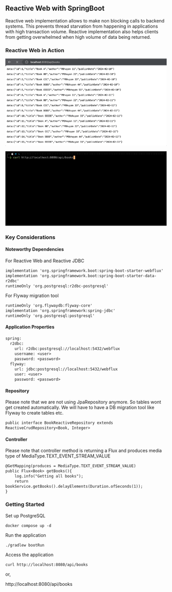 ## Reactive Web with SpringBoot

Reactive web implementation allows to make non blocking calls to backend systems. This prevents thread starvation
from happening in applications with high transaction volume. Reactive implementation also helps clients from getting overwhelmed when high volume of
data being returned. 

### Reactive Web in Action
![webflux-edge.gif](src%2Fmain%2Fresources%2Fstatic%2Fwebflux-edge.gif)

![webflux-curl.gif](src%2Fmain%2Fresources%2Fstatic%2Fwebflux-curl.gif)

### Key Considerations

#### Noteworthy Dependencies

For Reactive Web and Reactive JDBC
```
implementation 'org.springframework.boot:spring-boot-starter-webflux'
implementation 'org.springframework.boot:spring-boot-starter-data-r2dbc'
runtimeOnly 'org.postgresql:r2dbc-postgresql'
```

For Flyway migration tool
```
runtimeOnly 'org.flywaydb:flyway-core'
implementation 'org.springframework:spring-jdbc'
runtimeOnly 'org.postgresql:postgresql'
```

#### Application Properties

```agsl
spring:
  r2dbc:
    url: r2dbc:postgresql://localhost:5432/webflux
    username: <user>
    password: <password>
  flyway:
    url: jdbc:postgresql://localhost:5432/webflux
    user: <user>
    password: <password>
```

#### Repository

Please note that we are not using JpaRepository anymore. So tables wont get
created automatically. We will have to have a DB migration tool like Flyway to create 
tables etc.

```
public interface BookReactiveRepository extends ReactiveCrudRepository<Book, Integer>
```
#### Controller
Please note that controller method is returning a Flux and produces 
media type of MediaType.TEXT_EVENT_STREAM_VALUE
```
@GetMapping(produces = MediaType.TEXT_EVENT_STREAM_VALUE)
public Flux<Book> getBooks(){
    log.info("Getting all books");
    return bookService.getBooks().delayElements(Duration.ofSeconds(1));
}
```

### Getting Started
Set up PostgreSQL
```
docker compose up -d
```
Run the application
```agsl
./gradlew bootRun
```

Access the application

```agsl
curl http://localhost:8080/api/books
```
or,

http://localhost:8080/api/books



